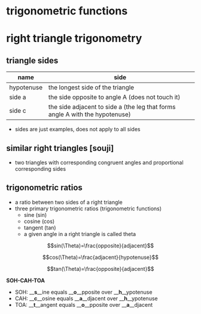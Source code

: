 # trigonometric functions

# right triangle trigonometry
## triangle sides
| name | side |
| --- | --- |
| hypotenuse | the longest side of the triangle |
| side a | the side opposite to angle A (does not touch it) |
| side c | the side adjacent to side a (the leg that forms angle A with the hypotenuse) |

* sides are just examples, does not apply to all sides

## similar right triangles [souji]
+ two triangles with corresponding congruent angles and proportional corresponding sides

## trigonometric ratios
+ a ratio between two sides of a right triangle
+ three primary trigonometric ratios (trigonometric functions)
  - sine (sin)
  - cosine (cos)
  - tangent (tan)
  - a given angle in a right triangle is called theta

```math
sin(\Theta)=\frac{opposite}{adjacent}
```
```math
cos(\Theta)=\frac{adjacent}{hypotenuse}
```
```math
tan(\Theta)=\frac{opposite}{adjacent}
```
__**SOH-CAH-TOA**__

+ SOH: __**s**__ine equals __**__o__**__pposite over __**__h__**__ypotenuse
+ CAH: __**__c__**__osine equals __**__a__**__djacent over __**__h__**__ypotenuse
+ TOA: __**__t__**__angent equals __**__o__**__pposite over __**__a__**__djacent
